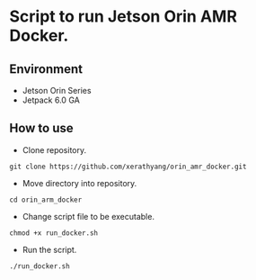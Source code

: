 # Script to run Jetson Orin AMR Docker.

## Environment
* Jetson Orin Series
* Jetpack 6.0 GA

## How to use

* Clone repository.
```
git clone https://github.com/xerathyang/orin_amr_docker.git
```
* Move directory into repository.
```
cd orin_arm_docker
```
* Change script file to be executable.
```
chmod +x run_docker.sh
```
* Run the script.
```
./run_docker.sh
```
